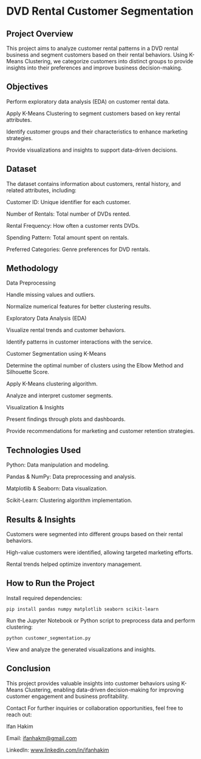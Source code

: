 # DVD Rental Customer Segmentation

## Project Overview
This project aims to analyze customer rental patterns in a DVD rental business and segment customers based on their rental behaviors. Using K-Means Clustering, we categorize customers into distinct groups to provide insights into their preferences and improve business decision-making.

## Objectives
Perform exploratory data analysis (EDA) on customer rental data.

Apply K-Means Clustering to segment customers based on key rental attributes.

Identify customer groups and their characteristics to enhance marketing strategies.

Provide visualizations and insights to support data-driven decisions.

## Dataset
The dataset contains information about customers, rental history, and related attributes, including:

Customer ID: Unique identifier for each customer.

Number of Rentals: Total number of DVDs rented.

Rental Frequency: How often a customer rents DVDs.

Spending Pattern: Total amount spent on rentals.

Preferred Categories: Genre preferences for DVD rentals.

## Methodology
Data Preprocessing

Handle missing values and outliers.

Normalize numerical features for better clustering results.

Exploratory Data Analysis (EDA)

Visualize rental trends and customer behaviors.

Identify patterns in customer interactions with the service.

Customer Segmentation using K-Means

Determine the optimal number of clusters using the Elbow Method and Silhouette Score.

Apply K-Means clustering algorithm.

Analyze and interpret customer segments.

Visualization & Insights

Present findings through plots and dashboards.

Provide recommendations for marketing and customer retention strategies.

## Technologies Used
Python: Data manipulation and modeling.

Pandas & NumPy: Data preprocessing and analysis.

Matplotlib & Seaborn: Data visualization.

Scikit-Learn: Clustering algorithm implementation.

## Results & Insights
Customers were segmented into different groups based on their rental behaviors.

High-value customers were identified, allowing targeted marketing efforts.

Rental trends helped optimize inventory management.

## How to Run the Project
Install required dependencies:

```pip install pandas numpy matplotlib seaborn scikit-learn```

Run the Jupyter Notebook or Python script to preprocess data and perform clustering:

```python customer_segmentation.py```

View and analyze the generated visualizations and insights.

## Conclusion
This project provides valuable insights into customer behaviors using K-Means Clustering, enabling data-driven decision-making for improving customer engagement and business profitability.

Contact
For further inquiries or collaboration opportunities, feel free to reach out:

Ifan Hakim

Email: ifanhakm@gmail.com

LinkedIn: www.linkedin.com/in/ifanhakim
